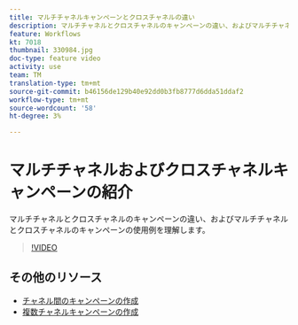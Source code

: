 ```yaml
---
title: マルチチャネルキャンペーンとクロスチャネルの違い
description: マルチチャネルとクロスチャネルのキャンペーンの違い、およびマルチチャネルとクロスチャネルのキャンペーンの使用例を理解します。
feature: Workflows
kt: 7018
thumbnail: 330984.jpg
doc-type: feature video
activity: use
team: TM
translation-type: tm+mt
source-git-commit: b46156de129b40e92dd0b3fb8777d6dda51ddaf2
workflow-type: tm+mt
source-wordcount: '58'
ht-degree: 3%

---
```



# マルチチャネルおよびクロスチャネルキャンペーンの紹介

マルチチャネルとクロスチャネルのキャンペーンの違い、およびマルチチャネルとクロスチャネルのキャンペーンの使用例を理解します。

>[!VIDEO](https://video.tv.adobe.com/v/330984?quality=12)

## その他のリソース

* [チャネル間のキャンペーンの作成](/help/orchestrating-campaigns/cross-channel-campaigns.mdhelp/orchestrating-campaigns/cross-channel-campaigns.md)
* [複数チャネルキャンペーンの作成](help/orchestrating-campaigns/multi-channel-campaigns.md)

